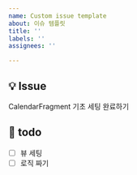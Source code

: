 ```yaml
---
name: Custom issue template
about: 이슈 템플릿
title: ''
labels: ''
assignees: ''

---
```


## 💡 Issue
CalendarFragment 기초 세팅 완료하기

## 📝 todo
- [ ] 뷰 세팅
- [ ] 로직 짜기
